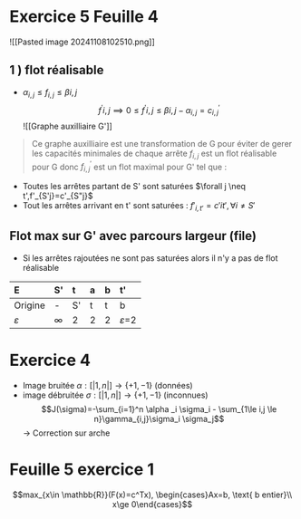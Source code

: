 # Exercice 5 Feuille 4
![[Pasted image 20241108102510.png]]
## 1 ) flot réalisable
- $\alpha_{i,j}\le f_{i,j} \le\beta{i,j}$
$$f^{'}{i,j}\implies 0\le f^{'}{i,j} \le \beta{i,j}- \alpha_{i,j} =c^{'}_{i,j}$$
![[Graphe auxilliaire G']]
> Ce graphe auxilliaire est une transformation de G pour éviter de gerer les capacités minimales de chaque arrête
$f_{i,j}$ est un flot réalisable pour G donc $f^{'}_{i,j}$ est un flot maximal pour G' tel que :
- Toutes les arrêtes partant de S' sont saturées $\forall j \neq t',f'_{S'j}=c'_{S"j}$
- Tout les arrêtes arrivant en t' sont saturées : $f'_{i,t'}=c'{it'},\forall i\neq S'$
## Flot max sur G' avec parcours largeur (file)
- Si les arrêtes rajoutées ne sont pas saturées alors il n'y a pas de flot réalisable

| E             | S'       | t   | a   | b   | t'              |
| :------------ | :------- | :-- | :-- | :-- | :-------------- |
| Origine       | -        | S'  | t   | t   | b               |
| $\varepsilon$ | $\infty$ | 2   | 2   | 2   | $\varepsilon$=2 |
# Exercice 4 
- Image bruitée $\alpha : [|1,n|]\rightarrow \{+1,-1\}$ (données)
- image débruitée $\sigma : [|1,n|] \rightarrow \{+1,-1\}$ (inconnues)
$$J(\sigma)=-\sum_{i=1}^n \alpha _i \sigma_i - \sum_{1\le i,j \le n}\gamma_{i,j}\sigma_i \sigma_j$$
-> Correction sur arche

# Feuille 5 exercice 1
$$max_{x\in \mathbb{R}}(F(x)=c^Tx), \begin{cases}Ax=b, \text{ b entier}\\
x\ge 0\end{cases}$$
